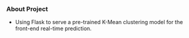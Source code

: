 ### About Project
- Using Flask to serve a pre-trained K-Mean clustering model for the front-end real-time prediction.

